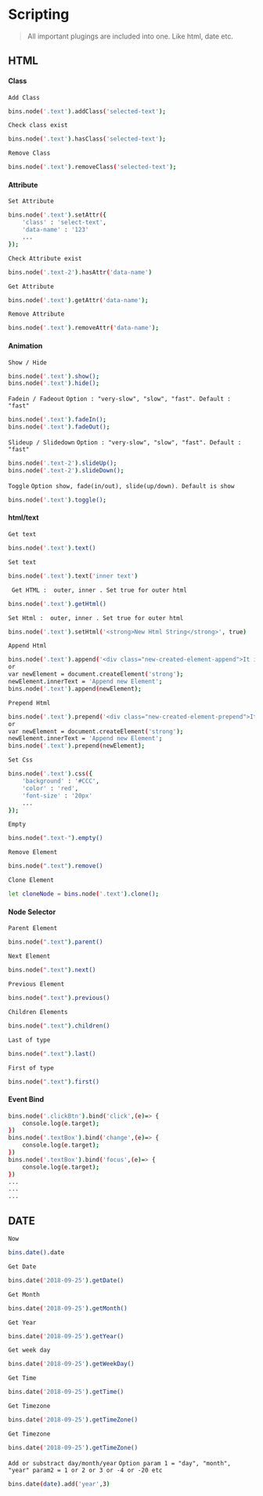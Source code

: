 # Scripting
> All important plugings are included into one. Like html, date etc.
## HTML
#### Class
`Add Class`
```sh
bins.node('.text').addClass('selected-text');
```
`Check class exist`
```sh
bins.node('.text').hasClass('selected-text');
```
`Remove Class`
```sh
bins.node('.text').removeClass('selected-text');
```
#### Attribute
`Set Attribute`
```sh
bins.node('.text').setAttr({
    'class' : 'select-text',
    'data-name' : '123' 
    ...
});
```
`Check Attribute exist`
```sh
bins.node('.text-2').hasAttr('data-name')
```
`Get Attribute`
```sh
bins.node('.text').getAttr('data-name');
```
`Remove Attribute`
```sh
bins.node('.text').removeAttr('data-name');
```
#### Animation
`Show / Hide`
```sh
bins.node('.text').show();
bins.node('.text').hide();
```
`Fadein / Fadeout`
`Option : "very-slow", "slow", "fast". Default : "fast"`
```sh
bins.node('.text').fadeIn();
bins.node('.text').fadeOut();
```
`Slideup / Slidedown`
`Option : "very-slow", "slow", "fast". Default : "fast"`
```sh
bins.node('.text-2').slideUp(); 
bins.node('.text-2').slideDown();
```
`Toggle`
`Option show, fade(in/out), slide(up/down). Default is show`
```sh
bins.node('.text').toggle();
```
#### html/text
`Get text`
```sh
bins.node('.text').text() 
```
`Set text`
```sh
bins.node('.text').text('inner text') 
```
` Get HTML :  outer, inner . Set true for outer html`
```sh
bins.node('.text').getHtml() 
```
`Set Html :  outer, inner . Set true for outer html `
```sh
bins.node('.text').setHtml('<strong>New Html String</strong>', true) 
```
`Append Html`
```sh
bins.node('.text').append('<div class="new-created-element-append">It is a new Element, <b>append</b> </div>');
or
var newElement = document.createElement('strong');
newElement.innerText = 'Append new Element';
bins.node('.text').append(newElement);
```
`Prepend Html`
```sh
bins.node('.text').prepend('<div class="new-created-element-prepend">It is a new Element, <b>prepend</b> </div>');
or
var newElement = document.createElement('strong');
newElement.innerText = 'Append new Element';
bins.node('.text').prepend(newElement);
```
`Set Css`
```sh
bins.node('.text').css({
    'background' : '#CCC',
    'color' : 'red',
    'font-size' : '20px'
    ...
});
```
`Empty`
```sh
bins.node(".text-").empty()
```
`Remove Element`
```sh
bins.node(".text").remove()
```
`Clone Element`
```sh
let cloneNode = bins.node('.text').clone();
```

#### Node Selector
`Parent Element`
```sh
bins.node(".text").parent()
```
`Next Element`
```sh
bins.node(".text").next()
```
`Previous Element`
```sh
bins.node(".text").previous()
```
`Children Elements`
```sh
bins.node(".text").children()
```
`Last of type`
```sh
bins.node(".text").last()
```
`First of type`
```sh
bins.node(".text").first()
```
#### Event Bind
```sh
bins.node('.clickBtn').bind('click',(e)=> {
    console.log(e.target);
}) 
bins.node('.textBox').bind('change',(e)=> {
    console.log(e.target);
}) 
bins.node('.textBox').bind('focus',(e)=> {
    console.log(e.target);
}) 
...
...
...
```

## DATE
`Now`
```sh
bins.date().date
```
`Get Date`
```sh
bins.date('2018-09-25').getDate()
```
`Get Month`
```sh
bins.date('2018-09-25').getMonth()
```
`Get Year`
```sh
bins.date('2018-09-25').getYear()
```
`Get week day`
```sh
bins.date('2018-09-25').getWeekDay()
```
`Get Time`
```sh
bins.date('2018-09-25').getTime()
```
`Get Timezone`
```sh
bins.date('2018-09-25').getTimeZone()
```
`Get Timezone`
```sh
bins.date('2018-09-25').getTimeZone()
```
`Add or substract day/month/year`
`Option param 1 = "day", "month", "year" param2 = 1 or 2 or 3 or -4 or -20 etc` 
```sh
bins.date(date).add('year',3)
```
